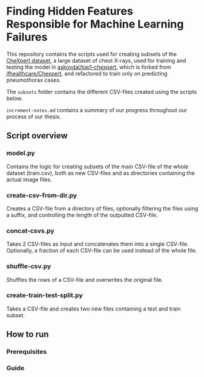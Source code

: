 # Finding Hidden Features Responsible for Machine Learning Failures

This repository contains the scripts used for creating subsets of the 
[CheXpert dataset](https://stanfordmlgroup.github.io/competitions/chexpert/), a large dataset of chest X-rays,
used for training and testing the model in [askovdal/top1-chexpert](https://github.com/askovdal/top1-chexpert), which is 
forked from [jfhealthcare/Chexpert](https://github.com/jfhealthcare/Chexpert), and 
refactored to train only on predicting pneumothorax cases.

The `subsets` folder contains the different CSV-files created using the scripts below.

`increment-notes.md` contains a summary of our progress throughout our process of our thesis.

## Script overview

### model.py
Contains the logic for creating subsets of the main CSV-file of the whole dataset (train.csv), both as new CSV-files and
as directories containing the actual image files.

### create-csv-from-dir.py
Creates a CSV-file from a directory of files, optionally filtering the files using a suffix, and controlling the length of the outputted CSV-file.

### concat-csvs.py
Takes 2 CSV-files as input and concatenates them into a single CSV-file. Optionally, a fraction of each CSV-file can be used instead of the whole file.

### shuffle-csv.py
Shuffles the rows of a CSV-file and overwrites the original file.

### create-train-test-split.py
Takes a CSV-file and creates two new files containing a test and train subset.

## How to run

### Prerequisites

### Guide
